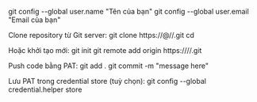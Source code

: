 git config --global user.name "Tên của bạn"
git config --global user.email "Email của bạn"

Clone repository từ Git server:
git clone https://<username>@<domain>/<username>/<repository>.git
cd <repository>

Hoặc khởi tạo mới:
git init
git remote add origin https://<domain>/<username>/<repository>.git

Push code bằng PAT:
git add .
git commit -m "message here"

Lưu PAT trong credential store (tuỳ chọn):
git config --global credential.helper store


